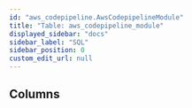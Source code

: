 ```yaml
---
id: "aws_codepipeline.AwsCodepipelineModule"
title: "Table: aws_codepipeline_module"
displayed_sidebar: "docs"
sidebar_label: "SQL"
sidebar_position: 0
custom_edit_url: null
---
```


## Columns
